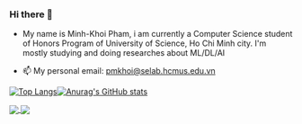 ### Hi there 👋

- My name is Minh-Khoi Pham, i am currently a Computer Science student of Honors Program of University of Science, Ho Chi Minh city. I'm mostly studying and doing researches about ML/DL/AI

- 📫 My personal email: pmkhoi@selab.hcmus.edu.vn




[![Top Langs](https://github-readme-stats.vercel.app/api/top-langs/?username=kaylode&theme=slateorange&count_private=true&hide=jupyter%20notebook)](https://github.com/anuraghazra/github-readme-stats)[![Anurag's GitHub stats](https://github-readme-stats.vercel.app/api?username=kaylode&show_icons=true&theme=react&count_private=true&line_height=33)](https://github.com/anuraghazra/github-readme-stats)

<a href="https://github.com/kaylode/custom-template">
  <img align="center" src="https://github-readme-stats.vercel.app/api/pin/?username=kaylode&repo=custom-template&show_owner&theme=ayu-mirage" />
</a>
<a href="https://github.com/kaylode/vehicle-counting">
  <img align="center" src="https://github-readme-stats.vercel.app/api/pin/?username=kaylode&repo=vehicle-counting&show_owner&theme=blueberry" />
</a>
